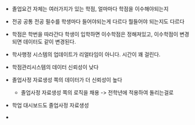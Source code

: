 
- 졸업요건 자체는 여러가지가 있는
	학점, 얼마마다 학점을 이수해야되는지
	
- 전공 공통 전공 필수를 학생마다 들어야되는게 다르다
	뭘들어야 되는지도 다르다

- 학점은 학번을 따라간다
	학생이 입학하면 이수학점은 정해져있고, 이수학점이 변경되면 데이터도 같이 변경된다.

- 학사행정 시스템의 업데이트가 리얼타임이 아니다. 시간이 꽤 걸린다.

- 학점관리시스템의 데이터 신뢰성이 낮다

- 졸업사정 자료생성 쪽의 데이터가 더 신뢰성이 높다
	- 졸업사정 자료생성 쪽의 로직을 채용 -> 전학년에 적용하여 돌리는걸로 

- 학업 대시보드도 졸업사정 자료생성

- 